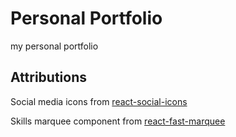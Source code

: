 # Personal Portfolio

my personal portfolio

## Attributions

Social media icons from [react-social-icons](https://www.npmjs.com/package/react-social-icons)

Skills marquee component from [react-fast-marquee](https://www.npmjs.com/package/react-fast-marquee)
